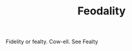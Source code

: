 ---
title: Feodality
letter: F
permalink: "/definitions/bld-feodality.html"
body: Fidelity or fealty. Cow-ell. See Fealty
published_at: '2018-07-07'
source: Black's Law Dictionary 2nd Ed (1910)
layout: post
---